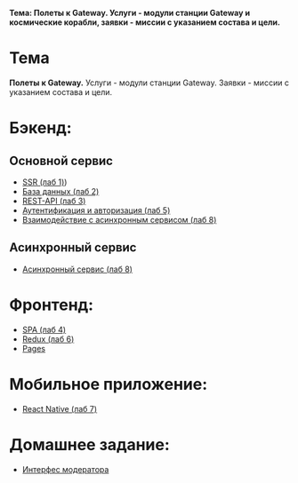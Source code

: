 **Тема: Полеты к Gateway. Услуги - модули станции Gateway и космические корабли, заявки - миссии с указанием состава и цели.**
# Тема
**Полеты к Gateway.**
Услуги - модули станции Gateway.
Заявки - миссии с указанием состава и цели.


# Бэкенд:
## Основной сервис
- [SSR (лаб 1)](https://github.com/Blessed011/DevIntApp-backend/tree/ssr))
- [База данных (лаб 2)](https://github.com/Blessed011/DevIntApp-backend/tree/databases)
- [REST-API (лаб 3)](https://github.com/Blessed011/DevIntApp-backend/tree/web-service)
- [Аутентификация и авторизация (лаб 5)](https://github.com/Blessed011/DevIntApp-backend/tree/authorization)
- [Взаимодействие с асинхронным сервисом (лаб 8)](https://github.com/Blessed011/DevIntApp-backend/tree/async-service)
## Асинхронный сервис
- [Асинхронный сервис (лаб 8)](https://github.com/Qesait/DevIntApp-AsyncService)

# Фронтенд:
- [SPA (лаб 4)](https://github.com/Blessed011/DevIntApp-frontend/tree/spa)
- [Redux (лаб 6)](https://github.com/Blessed011/DevIntApp-frontend/tree/redux)
- [Pages](https://qesait.github.io/bmstu-web-frontend/containers)

# Мобильное приложение:
- [React Native (лаб 7)](https://blessed011.github.io/DevIntApp-frontend)

# Домашнее задание:
- [Интерфес модератора](https://github.com/Blessed011/DevIntApp-frontend/tree/moderator)
